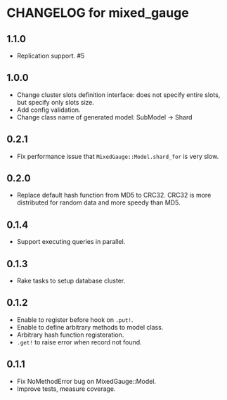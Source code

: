# CHANGELOG for mixed_gauge
## 1.1.0
- Replication support. #5

## 1.0.0
- Change cluster slots definition interface: does not specify entire slots,
    but specify only slots size.
- Add config validation.
- Change class name of generated model: SubModel -> Shard

## 0.2.1
- Fix performance issue that `MixedGauge::Model.shard_for` is very slow.

## 0.2.0
- Replace default hash function from MD5 to CRC32. CRC32 is more distributed
  for random data and more speedy than MD5.

## 0.1.4
- Support executing queries in parallel.

## 0.1.3
- Rake tasks to setup database cluster.

## 0.1.2
- Enable to register before hook on `.put!`.
- Enable to define arbitrary methods to model class.
- Arbitrary hash function registeration.
- `.get!` to raise error when record not found.

## 0.1.1
- Fix NoMethodError bug on MixedGauge::Model.
- Improve tests, measure coverage.

